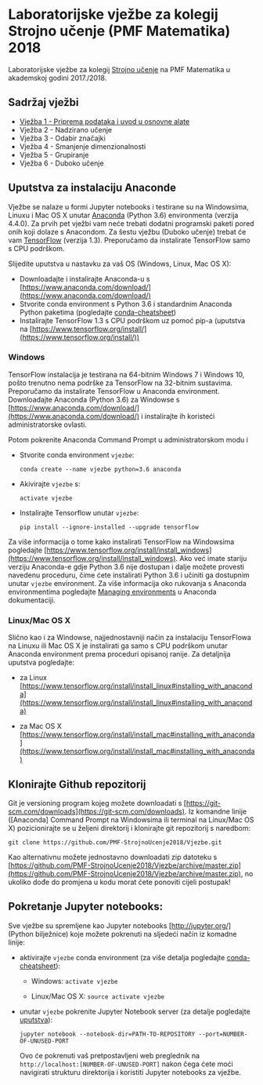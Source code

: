 # Laboratorijske vježbe za kolegij Strojno učenje (PMF Matematika) 2018

Laboratorijske vježbe za kolegij [Strojno učenje](https://web.math.pmf.unizg.hr/nastava/su/) na PMF Matematika u akademskoj godini 2017./2018. 

## Sadržaj vježbi

* [Vježba 1 - Priprema podataka i uvod u osnovne alate]()
* Vježba 2 - Nadzirano učenje
* Vježba 3 - Odabir značajki
* Vježba 4 - Smanjenje dimenzionalnosti
* Vježba 5 - Grupiranje 
* Vježba 6 - Duboko učenje

## Uputstva za instalaciju Anaconde

Vježbe se nalaze u formi Jupyter notebooks i testirane su na Windowsima, Linuxu i Mac OS X unutar [Anaconda](https://www.anaconda.com) (Python 3.6) environmenta (verzija 4.4.0). Za prvih pet vježbi vam neće trebati dodatni programski paketi pored onih koji dolaze s Anacondom. Za šestu vježbu (Duboko učenje) trebat će vam [TensorFlow](https://www.tensorflow.org) (verzija 1.3). Preporučamo da instalirate TensorFlow samo s CPU podrškom.

Slijedite uputstva u nastavku za vaš OS (Windows, Linux, Mac OS X):
* Downloadajte i instalirajte Anaconda-u s [https://www.anaconda.com/download/](https://www.anaconda.com/download/)
* Stvorite conda environment s Python 3.6 i standardnim Anaconda Python paketima (pogledajte [conda-cheatsheet](https://conda.io/docs/_downloads/conda-cheatsheet.pdf))
* Instalirajte TensorFlow 1.3 s CPU podrškom uz pomoć pip-a (uputstva na [https://www.tensorflow.org/install/](https://www.tensorflow.org/install/))

### Windows
TensorFlow instalacija je testirana na 64-bitnim Windows 7 i Windows 10, pošto trenutno nema podrške za TensorFlow na 32-bitnim sustavima. Preporučamo da instalirate TensorFlow u Anaconda environment. Downloadajte Anaconda (Python 3.6) za Windowse s [https://www.anaconda.com/download/](https://www.anaconda.com/download/) i instalirajte ih koristeći administratorske ovlasti.

Potom pokrenite Anaconda Command Prompt u administratorskom modu i
* Stvorite conda environment `vjezbe`:
  ```
  conda create --name vjezbe python=3.6 anaconda
  ```
* Akivirajte `vjezbe` s:
  ```
  activate vjezbe
  ```
* Instalirajte Tensorflow unutar `vjezbe`:
  ```
  pip install --ignore-installed --upgrade tensorflow
  ```

Za više informacija o tome kako instalirati TensorFlow na Windowsima pogledajte [https://www.tensorflow.org/install/install_windows](https://www.tensorflow.org/install/install_windows). Ako već imate stariju verziju Anaconda-e gdje Python 3.6 nije dostupan i dalje možete provesti navedenu proceduru, čime ćete instalirati Python 3.6 i učiniti ga dostupnim unutar `vjezbe` environment. Za više informacija oko rukovanja s Anaconda environmentima pogledajte [Managing environments](https://conda.io/docs/user-guide/tasks/manage-environments.html) u Anaconda dokumentaciji.

### Linux/Mac OS X
Slično kao i za Windowse, najjednostavniji način za instalaciju TensorFlowa na Linuxu ili Mac OS X je instalirati ga samo s CPU podrškom unutar Anaconda environment prema proceduri opisanoj ranije. Za detaljnija uputstva pogledajte:

* za Linux [https://www.tensorflow.org/install/install_linux#installing_with_anaconda](https://www.tensorflow.org/install/install_linux#installing_with_anaconda)

* za Mac OS X [https://www.tensorflow.org/install/install_mac#installing_with_anaconda](https://www.tensorflow.org/install/install_mac#installing_with_anaconda)

## Klonirajte Github repozitorij

Git je versioning program kojeg možete downloadati s [https://git-scm.com/downloads](https://git-scm.com/downloads). Iz komandne linije ([Anaconda] Command Prompt na Windowsima ili terminal na Linux/Mac OS X) pozicionirajte se u željeni direktorij i klonirajte git repozitorij s naredbom:
  ```
  git clone https://github.com/PMF-StrojnoUcenje2018/Vjezbe.git
  ```

Kao alternativnu možete jednostavno downloadati zip datoteku s [https://github.com/PMF-StrojnoUcenje2018/Vjezbe/archive/master.zip](https://github.com/PMF-StrojnoUcenje2018/Vjezbe/archive/master.zip), no ukoliko dođe do promjena u kodu morat ćete ponoviti cijeli postupak!

## Pokretanje Jupyter notebooks:
Sve vježbe su spremljene kao Jupyter notebooks [http://jupyter.org/] (Python bilježnice) koje možete pokrenuti na sljedeći način iz komadne linije:

* aktivirajte `vjezbe` conda environment (za više detalja pogledajte [conda-cheatsheet](https://conda.io/docs/_downloads/conda-cheatsheet.pdf)):

  - Windows: `activate vjezbe`

  - Linux/Mac OS X: `source activate vjezbe`

* unutar `vjezbe` pokrenite Jupyter Notebook server (za detalje pogledajte [uputstva](https://jupyter.readthedocs.io/en/latest/running.html#running)):
  ```
  jupyter notebook --notebook-dir=PATH-TO-REPOSITORY --port=NUMBER-OF-UNUSED-PORT
  ```
  Ovo će pokrenuti vaš pretpostavljeni web preglednik na `http://localhost:[NUMBER-OF-UNUSED-PORT]` nakon čega ćete moći navigirati strukturu direktorija i koristiti Jupyter notebooks za vježbe.